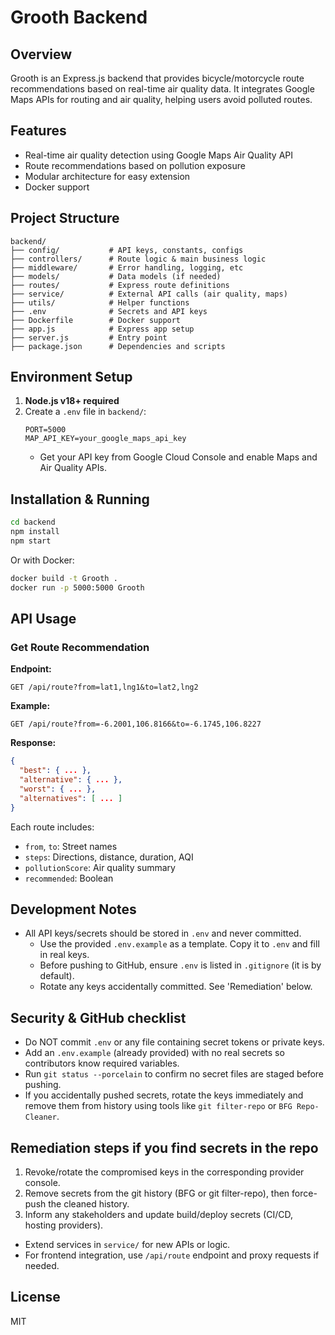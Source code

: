 # Grooth Backend

## Overview

Grooth is an Express.js backend that provides bicycle/motorcycle route recommendations based on real-time air quality data. It integrates Google Maps APIs for routing and air quality, helping users avoid polluted routes.

## Features
- Real-time air quality detection using Google Maps Air Quality API
- Route recommendations based on pollution exposure
- Modular architecture for easy extension
- Docker support

## Project Structure

```
backend/
├── config/           # API keys, constants, configs
├── controllers/      # Route logic & main business logic
├── middleware/       # Error handling, logging, etc
├── models/           # Data models (if needed)
├── routes/           # Express route definitions
├── service/          # External API calls (air quality, maps)
├── utils/            # Helper functions
├── .env              # Secrets and API keys
├── Dockerfile        # Docker support
├── app.js            # Express app setup
├── server.js         # Entry point
├── package.json      # Dependencies and scripts
```

## Environment Setup

1. **Node.js v18+ required**
2. Create a `.env` file in `backend/`:
   ```env
   PORT=5000
   MAP_API_KEY=your_google_maps_api_key
   ```
   - Get your API key from Google Cloud Console and enable Maps and Air Quality APIs.

## Installation & Running

```bash
cd backend
npm install
npm start
```

Or with Docker:

```bash
docker build -t Grooth .
docker run -p 5000:5000 Grooth
```

## API Usage

### Get Route Recommendation

**Endpoint:**
```
GET /api/route?from=lat1,lng1&to=lat2,lng2
```

**Example:**
```
GET /api/route?from=-6.2001,106.8166&to=-6.1745,106.8227
```

**Response:**
```json
{
  "best": { ... },
  "alternative": { ... },
  "worst": { ... },
  "alternatives": [ ... ]
}
```
Each route includes:
- `from`, `to`: Street names
- `steps`: Directions, distance, duration, AQI
- `pollutionScore`: Air quality summary
- `recommended`: Boolean

## Development Notes

- All API keys/secrets should be stored in `.env` and never committed.
  - Use the provided `.env.example` as a template. Copy it to `.env` and fill in real keys.
  - Before pushing to GitHub, ensure `.env` is listed in `.gitignore` (it is by default).
  - Rotate any keys accidentally committed. See 'Remediation' below.

## Security & GitHub checklist

- Do NOT commit `.env` or any file containing secret tokens or private keys.
- Add an `.env.example` (already provided) with no real secrets so contributors know required variables.
- Run `git status --porcelain` to confirm no secret files are staged before pushing.
- If you accidentally pushed secrets, rotate the keys immediately and remove them from history using tools like `git filter-repo` or `BFG Repo-Cleaner`.

## Remediation steps if you find secrets in the repo

1. Revoke/rotate the compromised keys in the corresponding provider console.
2. Remove secrets from the git history (BFG or git filter-repo), then force-push the cleaned history.
3. Inform any stakeholders and update build/deploy secrets (CI/CD, hosting providers).
- Extend services in `service/` for new APIs or logic.
- For frontend integration, use `/api/route` endpoint and proxy requests if needed.

## License

MIT
